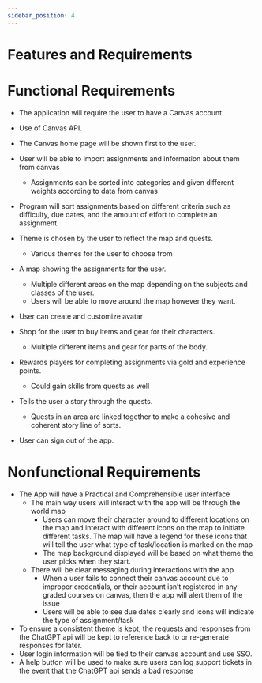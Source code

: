 ```yaml
---
sidebar_position: 4
---
```


# Features and Requirements
# Functional Requirements
- The application will require the user to have a Canvas account.

- Use of Canvas API.

- The Canvas home page will be shown first to the user. 

- User will be able to import assignments and information about them from canvas 
    - Assignments can be sorted into categories and given different weights according to data from canvas

- Program will sort assignments based on different criteria such as difficulty, due dates, and the amount of effort to complete an assignment. 

- Theme is chosen by the user to reflect the map and quests.
    - Various themes for the user to choose from

- A map showing the assignments for the user.
    - Multiple different areas on the map depending on the subjects and classes of the user.
    - Users will be able to move around the map however they want.

- User can create and customize avatar 

- Shop for the user to buy items and gear for their characters.
    - Multiple different items and gear for parts of the body.

- Rewards players for completing assignments via gold and experience points. 
    - Could gain skills from quests as well

- Tells the user a story through the quests.
    - Quests in an area are linked together to make a cohesive and coherent story line of sorts.

- User can sign out of the app.


# Nonfunctional Requirements

- The App will have a Practical and Comprehensible user interface
    - The main way users will interact with the app will be through the world map
        - Users can move their character around to different locations on the map and interact with different icons on the map to initiate different tasks. The map will have a legend for these icons that will tell the user what type of task/location is marked on the map 
        - The map background displayed will be based on what theme the user picks when they start.
    - There will be clear messaging during interactions with the app
        - When a user fails to connect their canvas account due to improper credentials, or their account isn’t registered in any graded courses on canvas, then the app will alert them of the issue
        - Users will be able to see due dates clearly and icons will indicate the type of assignment/task
- To ensure a consistent theme is kept, the requests and responses from the ChatGPT api will be kept to reference back to or re-generate responses for later.
- User login information will be tied to their canvas account and use SSO.
- A help button will be used to make sure users can log support tickets in the event that the ChatGPT api sends a bad response
